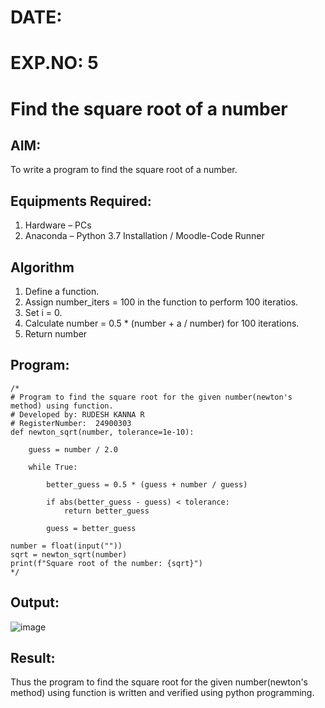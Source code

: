 # DATE:
# EXP.NO: 5
# Find the square root of a number

## AIM:
To write a program to find the square root of a number.

## Equipments Required:
1. Hardware – PCs
2. Anaconda – Python 3.7 Installation / Moodle-Code Runner

## Algorithm
1. Define a function.
2. Assign number_iters = 100 in the function to perform 100 iteratios.
3. Set i = 0.
4. Calculate  number = 0.5 * (number + a / number) for 100 iterations.
5. Return number

## Program:
```
/*
# Program to find the square root for the given number(newton's method) using function.
# Developed by: RUDESH KANNA R
# RegisterNumber:  24900303
def newton_sqrt(number, tolerance=1e-10):
  
    guess = number / 2.0
    
    while True:
        
        better_guess = 0.5 * (guess + number / guess)
        
        if abs(better_guess - guess) < tolerance:
            return better_guess
        
        guess = better_guess

number = float(input(""))
sqrt = newton_sqrt(number)
print(f"Square root of the number: {sqrt}")  
*/
```

## Output:
![image](https://github.com/user-attachments/assets/8a4281a7-aa59-4849-8b84-c72918b582cc)

## Result:
Thus the program to find the square root for the given number(newton's method) using function is written and verified using python programming.
